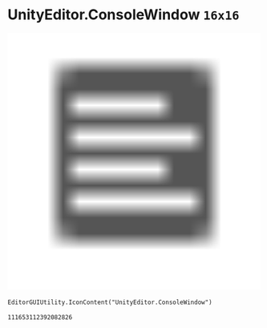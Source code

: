 # UnityEditor.ConsoleWindow `16x16`
<img src="/img/UnityEditor.ConsoleWindow.png" width=512 height=512>

``` CSharp
EditorGUIUtility.IconContent("UnityEditor.ConsoleWindow")
```
```
111653112392082826
```

